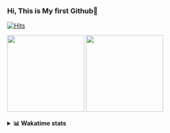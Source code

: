 ### Hi, This is My first Github👋
[![Hits](https://hits.seeyoufarm.com/api/count/incr/badge.svg?url=https%3A%2F%2Fgithub.com%2FJonghyun-Park1027&count_bg=%2379C83D&title_bg=%23555555&icon=&icon_color=%23E7E7E7&title=hits&edge_flat=false)](https://hits.seeyoufarm.com)
<br>

<!--[![Solved.ac Profile](http://mazassumnida.wtf/api/v2/generate_badge?boj=ppjjhh1027)](https://solved.ac/ppjjhh1027/)
-->
<p>
  <img height="180em" src="https://github-readme-stats-eight-rho-29.vercel.app/api?username=Jonghyun-Park1027&show_icons=true&include_all_commits=true&bg_color=30,e96443,904e95&title_color=fff&text_color=fff">
  <img height="180em" src="https://github-readme-stats-eight-rho-29.vercel.app/api/top-langs/?username=Jonghyun-Park1027&layout=compact&bg_color=30,e96443,904e95&title_color=fff&text_color=fff">


</p>
<details>
<summary><b>📊 Wakatime stats</b><br></summary>
<div>
<hr/>




<!--START_SECTION:waka-->
![Code Time](http://img.shields.io/badge/Code%20Time-464%20hrs%2059%20mins-blue)

![Profile Views](http://img.shields.io/badge/Profile%20Views-35-blue)

**🐱 My GitHub Data** 

> 📦 54.4 kB Used in GitHub's Storage 
 > 
> 🏆 166 Contributions in the Year 2023
 > 
> 🚫 Not Opted to Hire
 > 
> 📜 7 Public Repositories 
 > 
> 🔑 2 Private Repositories 
 > 
**I'm an Early 🐤** 

```text
🌞 Morning                30 commits          ████░░░░░░░░░░░░░░░░░░░░░   17.34 % 
🌆 Daytime                103 commits         ███████████████░░░░░░░░░░   59.54 % 
🌃 Evening                38 commits          █████░░░░░░░░░░░░░░░░░░░░   21.97 % 
🌙 Night                  2 commits           ░░░░░░░░░░░░░░░░░░░░░░░░░   01.16 % 
```
📅 **I'm Most Productive on Tuesday** 

```text
Monday                   20 commits          ███░░░░░░░░░░░░░░░░░░░░░░   11.56 % 
Tuesday                  46 commits          ███████░░░░░░░░░░░░░░░░░░   26.59 % 
Wednesday                12 commits          ██░░░░░░░░░░░░░░░░░░░░░░░   06.94 % 
Thursday                 12 commits          ██░░░░░░░░░░░░░░░░░░░░░░░   06.94 % 
Friday                   39 commits          ██████░░░░░░░░░░░░░░░░░░░   22.54 % 
Saturday                 17 commits          ██░░░░░░░░░░░░░░░░░░░░░░░   09.83 % 
Sunday                   27 commits          ████░░░░░░░░░░░░░░░░░░░░░   15.61 % 
```


📊 **This Week I Spent My Time On** 

```text
🕑︎ Time Zone: Asia/Seoul

💬 Programming Languages: 
Python                   8 hrs 47 mins       ██████████████░░░░░░░░░░░   56.48 % 
Jupyter                  4 hrs 5 mins        ███████░░░░░░░░░░░░░░░░░░   26.26 % 
Markdown                 1 hr 11 mins        ██░░░░░░░░░░░░░░░░░░░░░░░   07.65 % 
Text                     52 mins             █░░░░░░░░░░░░░░░░░░░░░░░░   05.62 % 
GitIgnore file           23 mins             █░░░░░░░░░░░░░░░░░░░░░░░░   02.47 % 

🔥 Editors: 
VS Code                  9 hrs 45 mins       ████████████████░░░░░░░░░   62.64 % 
PyCharm                  5 hrs 49 mins       █████████░░░░░░░░░░░░░░░░   37.36 % 

🐱‍💻 Projects: 
Codingtest               8 hrs 55 mins       ██████████████░░░░░░░░░░░   57.27 % 
yolov8n                  1 hr 56 mins        ███░░░░░░░░░░░░░░░░░░░░░░   12.47 % 
ai_철도경진대회                1 hr 11 mins        ██░░░░░░░░░░░░░░░░░░░░░░░   07.60 % 
fastcampus_codingstudy   56 mins             ██░░░░░░░░░░░░░░░░░░░░░░░   06.03 % 
MyFirstNovel             49 mins             █░░░░░░░░░░░░░░░░░░░░░░░░   05.28 % 

💻 Operating System: 
Windows                  15 hrs 34 mins      █████████████████████████   100.00 % 
```

**I Mostly Code in Jupyter Notebook** 

```text
Jupyter Notebook         6 repos             █████████████████░░░░░░░░   66.67 % 
HTML                     2 repos             ██████░░░░░░░░░░░░░░░░░░░   22.22 % 
C++                      1 repo              ███░░░░░░░░░░░░░░░░░░░░░░   11.11 % 
```




 Last Updated on 02/08/2023 18:33:42 UTC
<!--END_SECTION:waka-->
</details>



